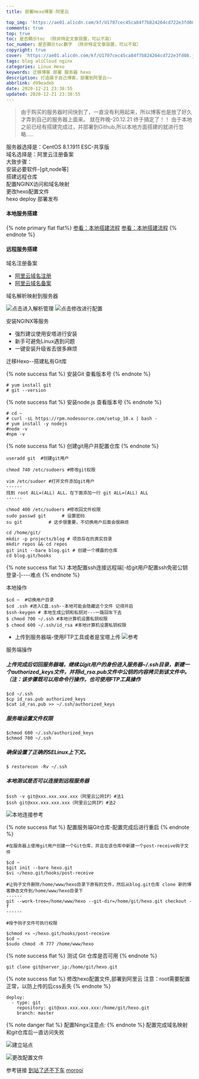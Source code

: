 ```yaml
---
title: 部署Hexo博客-阿里云

top_img: 'https://ae01.alicdn.com/kf/U1707cec45ca84f7b824264cd722e3fd08.jpg'
comments: true
top: true
toc: 是否顯示toc （除非特定文章設置，可以不寫）
toc_number: 是否顯示toc數字 （除非特定文章設置，可以不寫）
copyright: true
cover: 'https://ae01.alicdn.com/kf/U1707cec45ca84f7b824264cd722e3fd08.jpg'
tags: blog aliCloud nginx
categories: Linux Hexo 
keywords: 迁移博客 部署 服务器 hexo
description: 打造属于自己博客，部署到阿里云~~
abbrlink: d99eadeb
date: 2020-12-21 23:38:55
updated: 2020-12-21 23:38:55
---
```


<blockquote class="blockquote-center">
由于购买的服务器时间快到了，一直没有利用起来，所以博客也是放了好久才弄到自己的服务器上面来。
就在昨晚-20.12.21 终于搞定了！！
由于本地之前已经有搭建完成过，并部署到Github,所以本地方面搭建的就进行忽略.....
</blockquote>

<p id="div-border-top-blue">
服务器选择是：CentOS 8.1.1911 ESC-共享版
<br>
域名选择是：阿里云注册备案
<br>
大致步骤：<br> 安装必要软件-[git,node等] <br> 搭建远程仓库 <br> 配置NGINX访问和域名映射 <br> 更改hexo配置文件 <br> hexo deploy 部署发布
</p>

#### 本地服务搭建

{% note primary flat flat%}
[参看：本地搭建流程](https://zhuanlan.zhihu.com/p/137022058)
[参看：本地搭建流程](https://zhuanlan.zhihu.com/p/126243913)
{% endnote %}

#### 远程服务搭建

<span id="inline-yellow">域名注册备案</span>

- [阿里云域名注册](https://mi.aliyun.com/?spm=5176.13910061.1158119.3.79f13f8bVWD9lf)
- [阿里云域名备案](https://beian.aliyun.com/?spm=5176.17702883.J_8058803260.1303.77d12c4fsMT6wQ)

<span id="inline-yellow">域名解析映射到服务器</span>

![点击进入解析管理](https://p.pstatp.com/origin/137350002af5681356bfe)
![点击修改进行配置](https://p.pstatp.com/origin/1384f0000fa50b6386b8b)

<span id="inline-yellow">安装NGINX等服务</span>

- 强烈建议使用安塔进行安装
- 新手可避免Linux遇到问题
- 一键安装升级省去很多麻烦

<span id="inline-yellow">迁移Hexo--搭建私有Git库</span>

{% note success flat %}
安装Git 查看版本号
{% endnote %}

```
# yum install git
# git --version
```

{% note success flat %}
安装node.js 查看版本号
{% endnote %}

```
# cd ~
# curl -sL https://rpm.nodesource.com/setup_10.x | bash -
# yum install -y nodejs
#node -v
#npm -v

```

{% note success flat %}
创建git用户并配置仓库
{% endnote %}

```
useradd git  #创建git用户

chmod 740 /etc/sudoers #修改git权限

vim /etc/sudoer #打开文件添加git用户
------
找到 root ALL=(ALL) ALL，在下面添加一行 git ALL=(ALL) ALL
------

chmod 400 /etc/sudoers #修改回文件权限
sudo passwd git      # 设置密码
su git          # 这步很重要，不切换用户后面会很麻烦

cd /home/git/
mkdir -p projects/blog # 项目存在的真实目录
mkdir repos && cd repos
git init --bare blog.git # 创建一个裸露的仓库
cd blog.git/hooks

```


{% note success flat %}
本地配置ssh连接远程端[-给git用户配置ssh免密公钥登录-]----难点
{% endnote %}

<span id="inline-yellow">本地操作</span>

```
$cd ~  #切换用户目录
$cd .ssh #进入C盘.ssh--本地可能会隐藏这个文件 记得开启
$ssh-keygen # 本地生成公钥和私钥对---一路回车下去
$ chmod 700 ~/.ssh #本地计算机设置私钥权限
$ chmod 600 ~/.ssh/id_rsa #本地计算机设置私钥权限
```
- 上传到服务器端-使用FTP工具或者是宝塔上传
![参考](https://pic4.zhimg.com/80/v2-8693826b15098785946437346faf502b_720w.jpg)

<span id="inline-yellow">服务端操作</span>

##### 上传完成后切回服务器端，继续以git用户的身份进入服务器\~/.ssh目录，新建一个authorized_keys文件，并将id_rsa.pub文件中公钥的内容拷贝到该文件中。 （注：该步骤既可以用命令行操作，也可使用FTP工具操作

```
$cd ~/.ssh
$cp id_ras.pub authorized_keys
$cat id_ras.pub >> ~/.ssh/authorized_keys
```
##### 服务端设置文件权限

```
$chmod 600 ~/.ssh/authorized_keys
$chmod 700 ~/.ssh
```
##### 确保设置了正确的SELinux上下文。

```
$ restorecon -Rv ~/.ssh
```
##### 本地测试是否可以连接到远程服务器

```
$ssh -v git@xxx.xxx.xxx.xxx（阿里云公网IP）#法1
$ssh git@xxx.xxx.xxx.xxx（阿里云公网IP）#法2
```

![本地连接参考](https://pic1.zhimg.com/80/v2-b5b4e218ee839ccd1f9c150a07d46160_720w.jpg)


{% note success flat %}
配置服务端Git仓库-配置完成后进行重启
{% endnote %}

```
#在服务器上使用git用户创建一个Git仓库，并且在该仓库中新建一个post-receive钩子文件

$cd ~
$git init --bare hexo.git
$vi ~/hexo.git/hooks/post-receive

#让钩子文件删除/home/www/hexo目录下原有的文件，然后从blog.git仓库 clone 新的博客静态文件到/home/www/hexo目录下
------
git --work-tree=/home/www/hexo --git-dir=/home/git/hexo.git checkout -f
------

#授予钩子文件可执行权限

$chmod +x ~/hexo.git/hooks/post-receive
$cd ~
$sudo chmod -R 777 /home/www/hexo
```
{% note success flat %}
测试 Git 仓库是否可用
{% endnote %}

```
git clone git@server_ip:/home/git/hexo.git
```

{% note success flat %}
修改hexo配置文件,部署到阿里云
注意：root需要配置正常，以防上传的后css丢失
{% endnote %}

```
deploy:
  - type: git
    repository: git@xxx.xxx.xxx.xxx:/home/git/hexo.git
    branch: master
```


{% note danger flat %}
配置Ningx注意点:
{% endnote %}
<span id="inline-yellow">配置完成域名映射和git仓库后一直访问失败</span>

![建立站点](https://ae01.alicdn.com/kf/U2a5effabe275493694d92cfafc31df0cm.jpg)

![更改配置文件](https://ae01.alicdn.com/kf/U603267c072d8404ead4ea7264ce12a2bc.jpg)

<span id="inline-yellow">参考链接</span>
[到站了还不下车](https://zhuanlan.zhihu.com/p/126243913)
[morooi](https://morooi.cn/2020/toaliyun/)